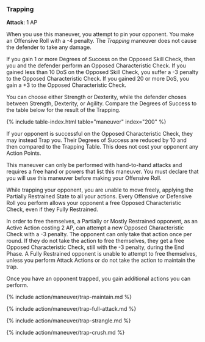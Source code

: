 
### Trapping
**Attack**: 1 AP

When you use this maneuver, you attempt to pin your opponent. You make an Offensive Roll with a -4 penalty. The _Trapping_ maneuver does not cause the defender to take any damage.

If you gain 1 or more Degrees of Success on the Opposed Skill Check, then you and the defender perform an Opposed Characteristic Check. If you gained less than 10 DoS on the Opposed Skill Check, you suffer a -3 penalty to the Opposed Characteristic Check. If you gained 20 or more DoS, you gain a +3 to the Opposed Characteristic Check. 

You can choose either Strength or Dexterity, while the defender choses between Strength, Dexterity, or Agility. Compare the Degrees of Success to the table below for the result of the Trapping.

{% include table-index.html table="maneuver" index="200" %}

If your opponent is successful on the Opposed Characteristic Check, they may instead Trap you. Their Degrees of Success are reduced by 10 and then compared to the Trapping Table. This does not cost your opponent any Action Points.

This maneuver can only be performed with hand-to-hand attacks and requires a free hand or powers that list this maneuver. You must declare that you will use this maneuver before making your Offensive Roll.

While trapping your opponent, you are unable to move freely, applying the Partially Restrained State to all your actions. Every Offensive or Defensive Roll you perform allows your opponent a free Opposed Characteristic Check, even if they Fully Restrained.

In order to free themselves, a Partially or Mostly Restrained opponent, as an Active Action costing 2 AP, can attempt a new Opposed Characteristic Check with a -3 penalty. The opponent can only take that action once per round. If they do not take the action to free themselves, they get a free Opposed Characteristic Check, still with the -3 penalty, during the End Phase. A Fully Restrained opponent is unable to attempt to free themselves, unless you perform Attack Actions or do not take the action to maintain the trap.

Once you have an opponent trapped, you gain additional actions you can perform.

{% include action/maneuver/trap-maintain.md %}

{% include action/maneuver/trap-full-attack.md %}

{% include action/maneuver/trap-strangle.md %}

{% include action/maneuver/trap-crush.md %}